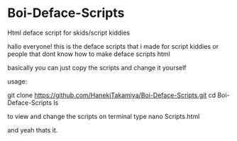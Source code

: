 # Boi-Deface-Scripts
Html deface script for skids/script kiddies 


hallo everyone!
this is the deface scripts that i made for script kiddies or people that dont know how to make deface scripts html

basically you can just copy the scripts and change it yourself

usage:

git clone https://github.com/HanekiTakamiya/Boi-Deface-Scripts.git
cd Boi-Deface-Scripts
ls

to view and change the scripts on terminal type nano Scripts.html

and yeah thats it.

